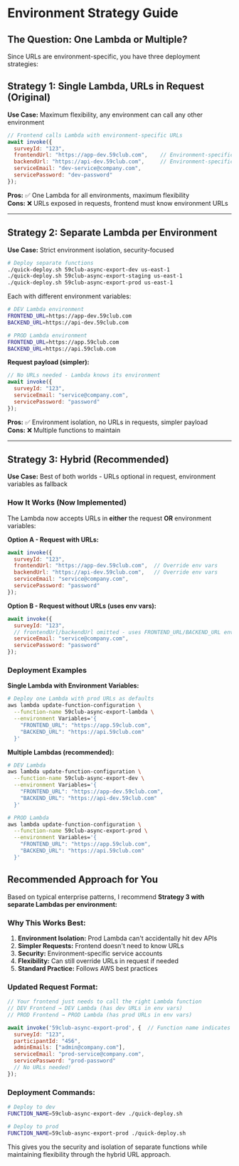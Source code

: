 # Environment Strategy Guide

## The Question: One Lambda or Multiple?

Since URLs are environment-specific, you have three deployment strategies:

## **Strategy 1: Single Lambda, URLs in Request (Original)**

**Use Case:** Maximum flexibility, any environment can call any other environment

```javascript
// Frontend calls Lambda with environment-specific URLs
await invoke({
  surveyId: "123",
  frontendUrl: "https://app-dev.59club.com",    // Environment-specific
  backendUrl: "https://api-dev.59club.com",     // Environment-specific  
  serviceEmail: "dev-service@company.com",
  servicePassword: "dev-password"
});
```

**Pros:** ✅ One Lambda for all environments, maximum flexibility  
**Cons:** ❌ URLs exposed in requests, frontend must know environment URLs

---

## **Strategy 2: Separate Lambda per Environment**

**Use Case:** Strict environment isolation, security-focused

```bash
# Deploy separate functions
./quick-deploy.sh 59club-async-export-dev us-east-1
./quick-deploy.sh 59club-async-export-staging us-east-1
./quick-deploy.sh 59club-async-export-prod us-east-1
```

Each with different environment variables:
```bash
# DEV Lambda environment
FRONTEND_URL=https://app-dev.59club.com
BACKEND_URL=https://api-dev.59club.com

# PROD Lambda environment  
FRONTEND_URL=https://app.59club.com
BACKEND_URL=https://api.59club.com
```

**Request payload (simpler):**
```javascript
// No URLs needed - Lambda knows its environment
await invoke({
  surveyId: "123",
  serviceEmail: "service@company.com", 
  servicePassword: "password"
});
```

**Pros:** ✅ Environment isolation, no URLs in requests, simpler payload  
**Cons:** ❌ Multiple functions to maintain

---

## **Strategy 3: Hybrid (Recommended)**

**Use Case:** Best of both worlds - URLs optional in request, environment variables as fallback

### How It Works (Now Implemented)

The Lambda now accepts URLs in **either** the request **OR** environment variables:

**Option A - Request with URLs:**
```javascript
await invoke({
  surveyId: "123",
  frontendUrl: "https://app-dev.59club.com",  // Override env vars
  backendUrl: "https://api-dev.59club.com",   // Override env vars
  serviceEmail: "service@company.com",
  servicePassword: "password"
});
```

**Option B - Request without URLs (uses env vars):**
```javascript
await invoke({
  surveyId: "123",
  // frontendUrl/backendUrl omitted - uses FRONTEND_URL/BACKEND_URL env vars
  serviceEmail: "service@company.com", 
  servicePassword: "password"
});
```

### Deployment Examples

**Single Lambda with Environment Variables:**
```bash
# Deploy one Lambda with prod URLs as defaults
aws lambda update-function-configuration \
  --function-name 59club-async-export-lambda \
  --environment Variables='{
    "FRONTEND_URL": "https://app.59club.com",
    "BACKEND_URL": "https://api.59club.com"
  }'
```

**Multiple Lambdas (recommended):**
```bash
# DEV Lambda
aws lambda update-function-configuration \
  --function-name 59club-async-export-dev \
  --environment Variables='{
    "FRONTEND_URL": "https://app-dev.59club.com", 
    "BACKEND_URL": "https://api-dev.59club.com"
  }'

# PROD Lambda
aws lambda update-function-configuration \
  --function-name 59club-async-export-prod \
  --environment Variables='{
    "FRONTEND_URL": "https://app.59club.com",
    "BACKEND_URL": "https://api.59club.com"
  }'
```

## **Recommended Approach for You**

Based on typical enterprise patterns, I recommend **Strategy 3 with separate Lambdas per environment:**

### **Why This Works Best:**

1. **Environment Isolation:** Prod Lambda can't accidentally hit dev APIs
2. **Simpler Requests:** Frontend doesn't need to know URLs
3. **Security:** Environment-specific service accounts
4. **Flexibility:** Can still override URLs in request if needed
5. **Standard Practice:** Follows AWS best practices

### **Updated Request Format:**

```javascript
// Your frontend just needs to call the right Lambda function
// DEV Frontend → DEV Lambda (has dev URLs in env vars)
// PROD Frontend → PROD Lambda (has prod URLs in env vars)

await invoke('59club-async-export-prod', {  // Function name indicates environment
  surveyId: "123",
  participantId: "456", 
  adminEmails: ["admin@company.com"],
  serviceEmail: "prod-service@company.com",
  servicePassword: "prod-password"
  // No URLs needed!
});
```

### **Deployment Commands:**

```bash
# Deploy to dev
FUNCTION_NAME=59club-async-export-dev ./quick-deploy.sh

# Deploy to prod  
FUNCTION_NAME=59club-async-export-prod ./quick-deploy.sh
```

This gives you the security and isolation of separate functions while maintaining flexibility through the hybrid URL approach.
